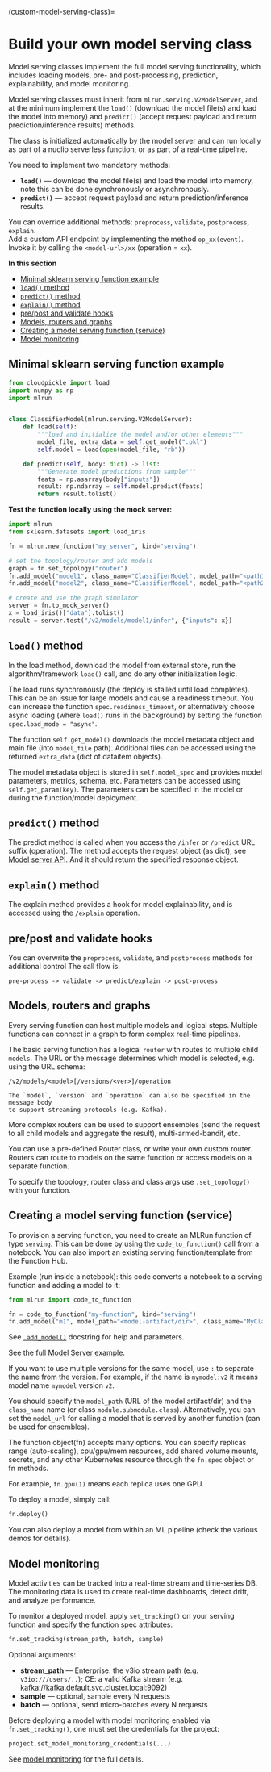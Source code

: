 (custom-model-serving-class)=
# Build your own model serving class

Model serving classes implement the full model serving functionality, which includes
loading models, pre- and post-processing, prediction, explainability, and model monitoring.

Model serving classes must inherit from `mlrun.serving.V2ModelServer`, and at the minimum 
implement the `load()` (download the model file(s) and load the model into memory) 
and `predict()` (accept request payload and return prediction/inference results) methods.  

The class is initialized automatically by the model server and can run locally
as part of a nuclio serverless function, or as part of a real-time pipeline.

You need to implement two mandatory methods:
  * **`load()`** &mdash; download the model file(s) and load the model into memory, 
  note this can be done synchronously or asynchronously.
  * **`predict()`** &mdash; accept request payload and return prediction/inference results.

You can override additional methods: `preprocess`, `validate`, `postprocess`, `explain`.  
Add a custom API endpoint by implementing the method `op_xx(event)`. Invoke it by
calling the `<model-url>/xx` (operation = `xx`).
    
**In this section**
* [Minimal sklearn serving function example](#minimal-sklearn-serving-function-example)
* [`load()` method](#load-method)
* [`predict()` method](#predict-method)
* [`explain()` method](#explain-method)
* [pre/post and validate hooks](#pre-post-and-validate-hooks)
* [Models, routers and graphs](#models-routers-and-graphs)
* [Creating a model serving function (service)](#creating-a-model-serving-function-service)
* [Model monitoring](#model-monitoring)
    
## Minimal sklearn serving function example

```python
from cloudpickle import load
import numpy as np
import mlrun


class ClassifierModel(mlrun.serving.V2ModelServer):
    def load(self):
        """load and initialize the model and/or other elements"""
        model_file, extra_data = self.get_model(".pkl")
        self.model = load(open(model_file, "rb"))

    def predict(self, body: dict) -> list:
        """Generate model predictions from sample"""
        feats = np.asarray(body["inputs"])
        result: np.ndarray = self.model.predict(feats)
        return result.tolist()
```
    
**Test the function locally using the mock server:**

```python
import mlrun
from sklearn.datasets import load_iris

fn = mlrun.new_function("my_server", kind="serving")

# set the topology/router and add models
graph = fn.set_topology("router")
fn.add_model("model1", class_name="ClassifierModel", model_path="<path1>")
fn.add_model("model2", class_name="ClassifierModel", model_path="<path2>")

# create and use the graph simulator
server = fn.to_mock_server()
x = load_iris()["data"].tolist()
result = server.test("/v2/models/model1/infer", {"inputs": x})
```

## `load()` method

In the load method, download the model from external store, run the algorithm/framework
`load()` call, and do any other initialization logic. 

The load runs synchronously (the deploy is stalled until load completes). 
This can be an issue for large models and cause a readiness timeout. You can increase the 
function `spec.readiness_timeout`, or alternatively choose async loading (where `load()` 
runs in the background) by setting the function `spec.load_mode = "async"`.  

The function `self.get_model()` downloads the model metadata object and main file (into `model_file` path).
Additional files can be accessed using the returned `extra_data` (dict of dataitem objects).

The model metadata object is stored in `self.model_spec` and provides model parameters, metrics, schema, etc.
Parameters can be accessed using `self.get_param(key)`. The parameters can be specified in the model or during 
the function/model deployment.  

## `predict()` method

The predict method is called when you access the `/infer` or `/predict` URL suffix (operation).
The method accepts the request object (as dict), see [Model server API](model-api.html#infer-predict).
And it should return the specified response object.

## `explain()` method

The explain method provides a hook for model explainability, and is accessed using the `/explain` operation.

## pre/post and validate hooks

You can overwrite the `preprocess`, `validate`, and `postprocess` methods for additional control 
The call flow is:

    pre-process -> validate -> predict/explain -> post-process 
    
## Models, routers and graphs

Every serving function can host multiple models and logical steps. Multiple functions 
can connect in a graph to form complex real-time pipelines.

The basic serving function has a logical `router` with routes to multiple child `models`. 
The URL or the message determines which model is selected, e.g. using the URL schema:

    /v2/models/<model>[/versions/<ver>]/operation

```{admonition} Note
The `model`, `version` and `operation` can also be specified in the message body 
to support streaming protocols (e.g. Kafka).
```
       
More complex routers can be used to support ensembles (send the request to all child models 
and aggregate the result), multi-armed-bandit, etc. 

You can use a pre-defined Router class, or write your own custom router. 
Routers can route to models on the same function or access models on a separate function.

To specify the topology, router class and class args use `.set_topology()` with your function.

## Creating a model serving function (service)

To provision a serving function, you need to create an MLRun function of type `serving`.
This can be done by using the `code_to_function()` call from a notebook. You can also import 
an existing serving function/template from the Function Hub.

Example (run inside a notebook): this code converts a notebook to a serving function and adding a model to it:

```python
from mlrun import code_to_function

fn = code_to_function("my-function", kind="serving")
fn.add_model("m1", model_path="<model-artifact/dir>", class_name="MyClass", x=100)
``` 

See [`.add_model()`](../api/mlrun.runtimes.html#mlrun.runtimes.ServingRuntime.add_model) docstring for help and parameters.

See the full [Model Server example](https://github.com/mlrun/functions/blob/master/v2_model_server/v2_model_server.ipynb).

If you want to use multiple versions for the same model, use `:` to separate the name from the version. 
For example, if the name is `mymodel:v2` it means model name `mymodel` version `v2`.

You should specify the `model_path` (URL of the model artifact/dir) and the `class_name` name 
(or class `module.submodule.class`). Alternatively, you can set the `model_url` for calling a 
model that is served by another function (can be used for ensembles).

The function object(fn) accepts many options. You can specify replicas range (auto-scaling), cpu/gpu/mem resources, add shared 
volume mounts, secrets, and any other Kubernetes resource through the `fn.spec` object or fn methods.

For example, `fn.gpu(1)` means each replica uses one GPU. 

To deploy a model, simply call:

```python
fn.deploy()
```

You can also deploy a model from within an ML pipeline (check the various demos for details).

## Model monitoring

Model activities can be tracked into a real-time stream and time-series DB. The monitoring data
is used to create real-time dashboards, detect drift, and analyze performance. 

To monitor a deployed model, apply `set_tracking()` on your serving function and specify the function spec attributes:

```py
fn.set_tracking(stream_path, batch, sample)
```

Optional arguments:
* **stream_path** &mdash; Enterprise: the v3io stream path (e.g. `v3io:///users/..`); CE: a valid Kafka stream 
(e.g. kafka://kafka.default.svc.cluster.local:9092)
* **sample** &mdash; optional, sample every N requests
* **batch** &mdash; optional, send micro-batches every N requests

Before deploying a model with model monitoring enabled via `fn.set_tracking()`,
one must set the credentials for the project:

```py
project.set_model_monitoring_credentials(...)
```

See [model monitoring](../monitoring/model-monitoring.html) for the full details.
